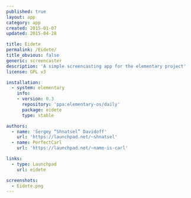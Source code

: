 ```yaml
---
published: true
layout: app
category: app
created: 2015-01-07
updated: 2015-04-28

title: Eidete
permalink: /Eidete/
title_obvious: false
generic: screencaster
description: 'A simple screencasting app for the elementary project'
license: GPL v3

installation:
  - system: elementary
    info:
    - version: 0.3
      repository: 'ppa:elementary-os/daily'
      package: eidete
      type: stable

authors:
  - name: 'Sergey “Shnatsel” Davidoff'
    url: 'https://launchpad.net/~shnatsel'
  - name: PerfectCarl
    url: 'https://launchpad.net/~name-is-carl'

links:
  - type: Launchpad
    url: eidete

screenshots:
  - Eidete.png
---
```

